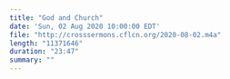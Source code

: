 ```yaml
---
title: "God and Church"
date: 'Sun, 02 Aug 2020 10:00:00 EDT'
file: "http://crosssermons.cflcn.org/2020-08-02.m4a"
length: "11371646"
duration: "23:47"
summary: ""
---
```

